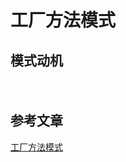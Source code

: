 # 工厂方法模式

## 模式动机
　　

## 参考文章
[工厂方法模式](https://design-patterns.readthedocs.io/zh_CN/latest/creational_patterns/factory_method.html)

